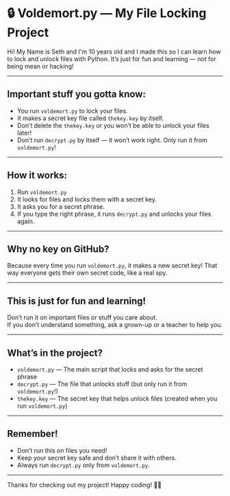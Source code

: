 # 🔒 Voldemort.py — My File Locking Project

Hi! My Name is Seth and I'm 10 years old and I made this so I can learn how to lock and unlock files with Python. It’s just for fun and learning — not for being mean or hacking!

---

## Important stuff you gotta know:

- You run `voldemort.py` to lock your files.
- It makes a secret key file called `thekey.key` by itself.
- Don’t delete the `thekey.key` or you won’t be able to unlock your files later!
- Don’t run `decrypt.py` by itself — it won’t work right. Only run it from `voldemort.py`!

---

## How it works:

1. Run `voldemort.py`
2. It looks for files and locks them with a secret key.
3. It asks you for a secret phrase.
4. If you type the right phrase, it runs `decrypt.py` and unlocks your files again.

---

## Why no key on GitHub?

Because every time you run `voldemort.py`, it makes a new secret key! That way everyone gets their own secret code, like a real spy.

---

## This is just for fun and learning!

Don’t run it on important files or stuff you care about.  
If you don’t understand something, ask a grown-up or a teacher to help you.

---

## What’s in the project?

- `voldemort.py` — The main script that locks and asks for the secret phrase  
- `decrypt.py` — The file that unlocks stuff (but only run it from `voldemort.py`!)  
- `thekey.key` — The secret key that helps unlock files (created when you run `voldemort.py`)

---

## Remember!

- Don’t run this on files you need!  
- Keep your secret key safe and don’t share it with others.  
- Always run `decrypt.py` only from `voldemort.py`.

---

Thanks for checking out my project! Happy coding! 🐍😄
